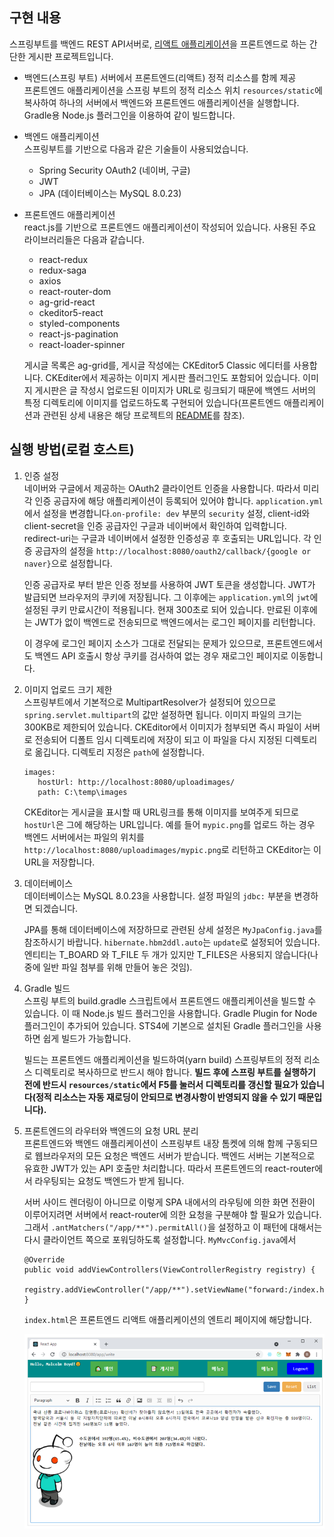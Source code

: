 ## 구현 내용

스프링부트를 백엔드 REST API서버로, [리액트 애플리케이션](https://github.com/boyd-dev/SimpleReactApp/tree/board)을 프론트엔드로 하는 간단한 게시판 프로젝트입니다. 

* 백엔드(스프링 부트) 서버에서 프론트엔드(리액트) 정적 리소스를 함께 제공  
  프론트엔드 애플리케이션을 스프링 부트의 정적 리소스 위치 `resources/static`에 복사하여 하나의 서버에서 백엔드와 프론트엔드 애플리케이션을 
  실행합니다. Gradle용 Node.js 플러그인을 이용하여 같이 빌드합니다.  

  
* 백엔드 애플리케이션  
  스프링부트를 기반으로 다음과 같은 기술들이 사용되었습니다.
  - Spring Security OAuth2 (네이버, 구글)
  - JWT  
  - JPA (데이터베이스는 MySQL 8.0.23)  
  
  
* 프론트엔드 애플리케이션  
  react.js를 기반으로 프론트엔드 애플리케이션이 작성되어 있습니다. 사용된 주요 라이브러리들은 다음과 같습니다.
  
  - react-redux
  - redux-saga
  - axios
  - react-router-dom
  - ag-grid-react
  - ckeditor5-react
  - styled-components
  - react-js-pagination
  - react-loader-spinner    
  
  게시글 목록은 ag-grid를, 게시글 작성에는 CKEditor5 Classic 에디터를 사용합니다. CKEditer에서 제공하는 이미지 게시판 플러그인도 포함되어 있습니다. 이미지 게시판은 글 작성시 
  업로드된 이미지가 URL로 링크되기 때문에 백엔드 서버의 특정 디렉토리에 이미지를 업로드하도록 구현되어 있습니다(프론트엔드 애플리케이션과 관련된 상세 내용은 해당 프로젝트의 
  [README](https://github.com/boyd-dev/SimpleReactApp/tree/board)를 참조).

## 실행 방법(로컬 호스트)

1. 인증 설정  
   네이버와 구글에서 제공하는 OAuth2 클라이언트 인증을 사용합니다. 따라서 미리 각 인증 공급자에 해당 애플리케이션이 등록되어 있어야 합니다.
`application.yml` 에서 설정을 변경합니다.`on-profile: dev` 부분의 `security` 설정, client-id와 client-secret을 
인증 공급자인 구글과 네이버에서 확인하여 입력합니다. redirect-uri는 구글과 네이버에서 설정한 인증성공 후 호출되는 URL입니다. 
각 인증 공급자의 설정을 `http://localhost:8080/oauth2/callback/{google or naver}`으로 설정합니다.

   인증 공급자로 부터 받은 인증 정보를 사용하여 JWT 토큰을 생성합니다. JWT가 발급되면 브라우저의 쿠키에 저장됩니다. 그 이후에는 `application.yml`의 `jwt`에 설정된 
   쿠키 만료시간이 적용됩니다. 현재 300초로 되어 있습니다. 만료된 이후에는 JWT가 없이 백엔드로 전송되므로 백엔드에서는 로그인 페이지를 리턴합니다. 
   
   이 경우에 로그인 페이지 소스가 그대로 전달되는 문제가 있으므로, 프론트엔드에서도 백엔드 API 호출시 항상 쿠키를 검사하여 없는 경우 재로그인 페이지로 이동합니다.

2. 이미지 업로드 크기 제한  
   스프링부트에서 기본적으로 MultipartResolver가 설정되어 있으므로 `spring.servlet.multipart`의 값만 설정하면 됩니다. 이미지 파일의 크기는 300KB로 제한되어 있습니다. 
CKEditor에서 이미지가 첨부되면 즉시 파일이 서버로 전송되어 디폴트 임시 디렉토리에 저장이 되고 이 파일을 다시 지정된 디렉토리로 옮깁니다. 디렉토리 지정은 `path`에 설정합니다.

   ```
   images:
      hostUrl: http://localhost:8080/uploadimages/
      path: C:\temp\images
   ``` 

   CKEditor는 게시글을 표시할 때 URL링크를 통해 이미지를 보여주게 되므로 `hostUrl`은  그에 해당하는 URL입니다. 예를 들어 `mypic.png`를 업로드 하는 경우 
백엔드 서버에서는 파일의 위치를 `http://localhost:8080/uploadimages/mypic.png`로 리턴하고 CKEditor는 이 URL을 저장합니다.    
  
3. 데이터베이스  
   데이터베이스는 MySQL 8.0.23을 사용합니다. 설정 파일의 `jdbc:` 부분을 변경하면 되겠습니다.
   
   JPA를 통해 데이터베이스에 저장하므로 관련된 상세 설정은 `MyJpaConfig.java`를 참조하시기 바랍니다. 
   `hibernate.hbm2ddl.auto`는 `update`로 설정되어 있습니다.   
   엔티티는 T_BOARD 와 T_FILE 두 개가 있지만 T_FILES은 사용되지 않습니다(나중에 일반 파일 첨부를 위해 만들어 놓은 것임). 

4. Gradle 빌드  
   스프링 부트의 build.gradle 스크립트에서 프론트엔드 애플리케이션을 빌드할 수 있습니다. 이 때 Node.js 빌드 플러그인을 사용합니다. 
   Gradle Plugin for Node 플러그인이 추가되어 있습니다. STS4에 기본으로 설치된 Gradle 플러그인을 사용하면 쉽게 빌드가 가능합니다.
   
   
   빌드는 프론트엔드 애플리케이션을 빌드하여(yarn build) 스프링부트의 정적 리소스 디렉토리로 복사하므로 반드시 해야 합니다. <b>빌드 후에 스프링 부트를 
   실행하기 전에 반드시 `resources/static`에서 F5를 눌러서 디렉토리를 갱신할 필요가 있습니다(정적 리소스는 자동 재로딩이 안되므로 변경사항이 반영되지 않을 수 있기 때문입니다).</b>


5. 프론트엔드의 라우터와 백엔드의 요청 URL 분리  
   프론트엔드와 백엔드 애플리케이션이 스프링부트 내장 톰켓에 의해 함께 구동되므로 웹브라우저의 모든 요청은 백엔드 서버가 받습니다. 백엔드 서버는 기본적으로 유효한 JWT가 있는 API 호출만 처리합니다. 
   따라서 프론트엔드의 react-router에서 라우팅되는 요청도 백엔드가 받게 됩니다. 
   
   서버 사이드 렌더링이 아니므로 이렇게 SPA 내에서의 라우팅에 의한 화면 전환이 이루어지려면 
   서버에서 react-router에 의한 요청을 구분해야 할 필요가 있습니다. 그래서 `.antMatchers("/app/**").permitAll()`을 설정하고 이 패턴에 대해서는 
   다시 클라이언트 쪽으로 포워딩하도록 설정합니다. `MyMvcConfig.java`에서
   
   ```
   @Override
   public void addViewControllers(ViewControllerRegistry registry) {
        registry.addViewController("/app/**").setViewName("forward:/index.html");       
   }   
   ```    
   `index.html`은 프론트엔드 리액트 애플리케이션의 엔트리 페이지에 해당합니다.
   
   <img src="https://github.com/boyd-dev/SimpleSpringBootBoard/blob/main/example.PNG"/>
   